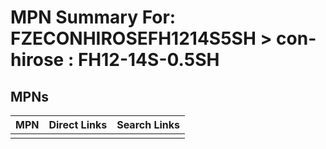 



# MPN Summary For: FZECONHIROSEFH1214S5SH > con-hirose : FH12-14S-0.5SH

## MPNs
  

|MPN|Direct Links|Search Links|
| :--- | :--- | :--- |
||||
